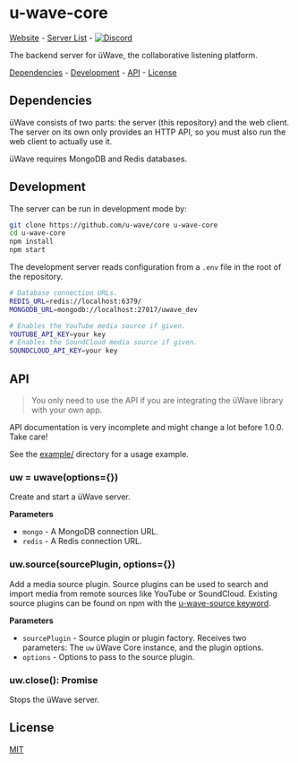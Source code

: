# u-wave-core

[Website](https://u-wave.net) - [Server List](https://hub.u-wave.net) -
[![Discord](https://img.shields.io/discord/809070303593496656?label=discord&style=flat-square)](https://discord.gg/8vsdfwS8tm)

The backend server for üWave, the collaborative listening platform.

[Dependencies](#dependencies) - [Development](#development) - [API](#api) -
[License](#license)

## Dependencies

üWave consists of two parts: the server (this repository) and the web client.
The server on its own only provides an HTTP API, so you must also run the web
client to actually use it.

üWave requires MongoDB and Redis databases.

## Development

The server can be run in development mode by:

```bash
git clone https://github.com/u-wave/core u-wave-core
cd u-wave-core
npm install
npm start
```

The development server reads configuration from a `.env` file in the root
of the repository.

```bash
# Database connection URLs.
REDIS_URL=redis://localhost:6379/
MONGODB_URL=mongodb://localhost:27017/uwave_dev

# Enables the YouTube media source if given.
YOUTUBE_API_KEY=your key
# Enables the SoundCloud media source if given.
SOUNDCLOUD_API_KEY=your key
```

## API

> You only need to use the API if you are integrating the üWave library with your
> own app.

API documentation is very incomplete and might change a lot before 1.0.0.
Take care!

See the [example/][example] directory for a usage example.

### uw = uwave(options={})

Create and start a üWave server.

**Parameters**

 - `mongo` - A MongoDB connection URL.
 - `redis` - A Redis connection URL.

### uw.source(sourcePlugin, options={})

Add a media source plugin. Source plugins can be used to search and import media
from remote sources like YouTube or SoundCloud. Existing source plugins can be
found on npm with the [u-wave-source keyword][].

**Parameters**

 * `sourcePlugin` - Source plugin or plugin factory. Receives two parameters:
   The `uw` üWave Core instance, and the plugin options.
 * `options` - Options to pass to the source plugin.

### uw.close(): Promise

Stops the üWave server.

## License

[MIT][]

[Mongoose]: http://mongoosejs.com/
[IORedis]: https://github.com/luin/ioredis
[u-wave-source keyword]: https://www.npmjs.com/browse/keyword/u-wave-source

[example]: example/
[MIT]: ./LICENSE
